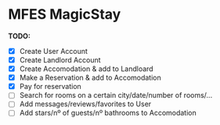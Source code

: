 # MFES MagicStay

**TODO:**

- [x] Create User Account
- [x] Create Landlord Account
- [x] Create Accomodation & add to Landloard
- [x] Make a Reservation & add to Accomodation
- [x] Pay for reservation
- [ ] Search for rooms on a certain city/date/number of rooms/...
- [ ] Add messages/reviews/favorites to User
- [ ] Add stars/nº of guests/nº bathrooms to Accomodation
